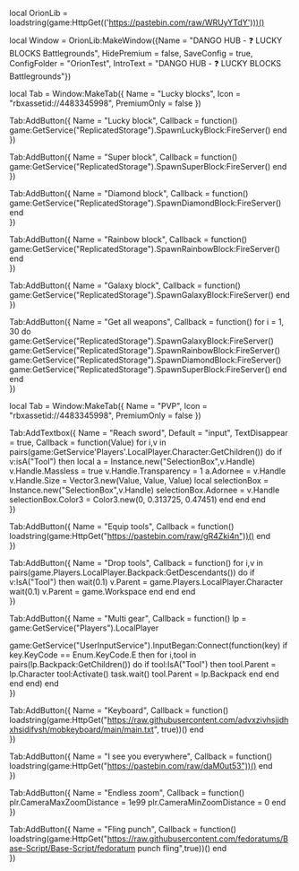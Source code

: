 local OrionLib = loadstring(game:HttpGet(('https://pastebin.com/raw/WRUyYTdY')))()

local Window = OrionLib:MakeWindow({Name = "DANGO HUB - ❓ LUCKY BLOCKS Battlegrounds", HidePremium = false, SaveConfig = true, ConfigFolder = "OrionTest", IntroText = "DANGO HUB - ❓ LUCKY BLOCKS Battlegrounds"})

local Tab = Window:MakeTab({
	Name = "Lucky blocks",
	Icon = "rbxassetid://4483345998",
	PremiumOnly = false
})

Tab:AddButton({
	Name = "Lucky block",
	Callback = function()
      		game:GetService("ReplicatedStorage").SpawnLuckyBlock:FireServer()
  	end    
})

Tab:AddButton({
	Name = "Super block",
	Callback = function()
      		game:GetService("ReplicatedStorage").SpawnSuperBlock:FireServer()
  	end    
})

Tab:AddButton({
	Name = "Diamond block",
	Callback = function()
      		game:GetService("ReplicatedStorage").SpawnDiamondBlock:FireServer()
  	end    
})

Tab:AddButton({
	Name = "Rainbow block",
	Callback = function()
      		game:GetService("ReplicatedStorage").SpawnRainbowBlock:FireServer()
  	end    
})

Tab:AddButton({
	Name = "Galaxy block",
	Callback = function()
      		game:GetService("ReplicatedStorage").SpawnGalaxyBlock:FireServer()
  	end    
})

Tab:AddButton({
	Name = "Get all weapons",
	Callback = function()
      		for i = 1, 30 do
game:GetService("ReplicatedStorage").SpawnGalaxyBlock:FireServer()
game:GetService("ReplicatedStorage").SpawnRainbowBlock:FireServer()
game:GetService("ReplicatedStorage").SpawnDiamondBlock:FireServer()
game:GetService("ReplicatedStorage").SpawnSuperBlock:FireServer()
end
  	end    
})

local Tab = Window:MakeTab({
	Name = "PVP",
	Icon = "rbxassetid://4483345998",
	PremiumOnly = false
})


Tab:AddTextbox({
	Name = "Reach sword",
	Default = "input",
	TextDisappear = true,
	Callback = function(Value)
for i,v in pairs(game:GetService'Players'.LocalPlayer.Character:GetChildren()) do
		if v:isA("Tool") then
			local a = Instance.new("SelectionBox",v.Handle)
			v.Handle.Massless = true
			v.Handle.Transparency = 1
			a.Adornee = v.Handle
			v.Handle.Size = Vector3.new(Value, Value, Value)
			local selectionBox = Instance.new("SelectionBox",v.Handle)
			selectionBox.Adornee = v.Handle
			selectionBox.Color3 = Color3.new(0, 0.313725, 0.47451)
		end
	end
	end	  
})

Tab:AddButton({
	Name = "Equip tools",
	Callback = function()
      		loadstring(game:HttpGet("https://pastebin.com/raw/gR4Zki4n"))()
  	end    
})

Tab:AddButton({
	Name = "Drop tools",
	Callback = function()
      		for i,v in pairs(game.Players.LocalPlayer.Backpack:GetDescendants()) do
   if v:IsA("Tool")  then
    wait(0.1)
    v.Parent = game.Players.LocalPlayer.Character
    wait(0.1)
    v.Parent = game.Workspace
end
end
  	end    
})

Tab:AddButton({
	Name = "Multi gear",
	Callback = function()
      		lp = game:GetService("Players").LocalPlayer

game:GetService("UserInputService").InputBegan:Connect(function(key)
	if key.KeyCode == Enum.KeyCode.E then
		for i,tool in pairs(lp.Backpack:GetChildren()) do
			if tool:IsA("Tool") then
				tool.Parent = lp.Character
				tool:Activate()
				task.wait()
				tool.Parent = lp.Backpack
			end
		end
	end
end)
  	end    
})


Tab:AddButton({
	Name = "Keyboard",
	Callback = function()
      		loadstring(game:HttpGet("https://raw.githubusercontent.com/advxzivhsjjdhxhsidifvsh/mobkeyboard/main/main.txt", true))()
  	end    
})

Tab:AddButton({
	Name = "I see you everywhere",
	Callback = function()
      		loadstring(game:HttpGet("https://pastebin.com/raw/daM0ut53"))()
  	end    
})

Tab:AddButton({
	Name = "Endless zoom",
	Callback = function()
      		plr.CameraMaxZoomDistance = 1e99
plr.CameraMinZoomDistance = 0
  	end    
})



Tab:AddButton({
	Name = "Fling punch",
	Callback = function()
      		loadstring(game:HttpGet("https://raw.githubusercontent.com/fedoratums/Base-Script/Base-Script/fedoratum punch fling",true))()
  	end    
})

